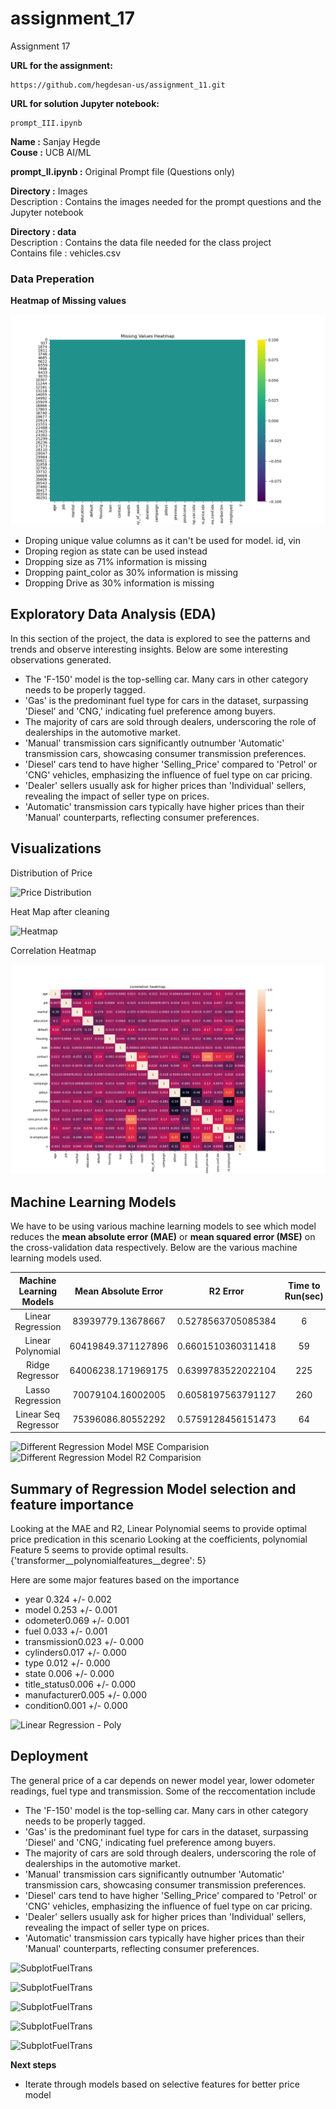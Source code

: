 # assignment_17
 Assignment 17

 **URL for the assignment:** 
```
https://github.com/hegdesan-us/assignment_11.git
```
 **URL for solution Jupyter notebook:** 
```
prompt_III.ipynb
```

**Name :** Sanjay Hegde \
**Couse :** UCB AI/ML 

**prompt_II.ipynb :** Original Prompt file (Questions only)

**Directory :** Images \
  Description : Contains the images needed for the prompt questions and the Jupyter notebook 

**Directory : data** \
 Description : Contains the data file needed for the class project\
 Contains file : vehicles.csv

### Data Preperation
 **Heatmap of Missing values**

 
 ![MissingDataImage](images/missing_values_before.png)

- Droping unique value columns as it can't be used for model. id, vin
- Droping region as state can be used instead
- Dropping size as 71% information is missing
- Dropping paint_color as 30% information is missing
- Dropping Drive as 30% information is missing


## Exploratory Data Analysis (EDA)
In this section of the project, the data is explored to see the patterns and trends and observe interesting insights. Below are some interesting observations generated.

- The 'F-150' model is the top-selling car. Many cars in other category needs to be properly tagged.
- 'Gas' is the predominant fuel type for cars in the dataset, surpassing 'Diesel' and 'CNG,' indicating fuel preference among buyers.
- The majority of cars are sold through dealers, underscoring the role of dealerships in the automotive market.
- 'Manual' transmission cars significantly outnumber 'Automatic' transmission cars, showcasing consumer transmission preferences.
- 'Diesel' cars tend to have higher 'Selling_Price' compared to 'Petrol' or 'CNG' vehicles, emphasizing the influence of fuel type on car pricing.
- 'Dealer' sellers usually ask for higher prices than 'Individual' sellers, revealing the impact of seller type on prices.
- 'Automatic' transmission cars typically have higher prices than their 'Manual' counterparts, reflecting consumer preferences.

<h2> Visualizations</h2>

Distribution of Price

 ![Price Distribution](images/price-distribution.png)

Heat Map after cleaning

![Heatmap](images/missing_values_after.png)

Correlation Heatmap

![Correlationheatmap](images/correlation_heat.png)
 

 
## Machine Learning Models 


We have to be using various machine learning models to see which model reduces the __mean absolute error (MAE)__ or __mean squared error (MSE)__ on the cross-validation data respectively. Below are the various machine learning models used. 


| __Machine Learning Models__| __Mean Absolute Error__| __R2 Error__|__Time to Run(sec)__|
| :-:| :-:| :-:|:-:|
|  Linear Regression| 83939779.13678667| 0.5278563705085384|6|
|  Linear Polynomial|	60419849.371127896|	0.6601510360311418|59|
|	 Ridge Regressor|	64006238.171969175|	0.6399783522022104|225|
|	 Lasso Regression|	70079104.16002005|	0.6058197563791127|260|
|	 Linear Seq Regressor|	75396086.80552292|	0.5759128456151473|64|


 ![Different Regression Model MSE Comparision](images/mse_comparision.png)
 ![Different Regression Model R2 Comparision](images/r2_comparision.png)

## Summary of Regression Model selection and feature importance
Looking at the MAE and R2, Linear Polynomial seems to provide optimal price predication in this scenario
Looking at the coefficients, polynomial Feature 5 seems to provide optimal results.
{'transformer__polynomialfeatures__degree': 5}

Here are some major features based on the importance
- year    0.324 +/- 0.002
- model   0.253 +/- 0.001
- odometer0.069 +/- 0.001
- fuel    0.033 +/- 0.001
- transmission0.023 +/- 0.000
- cylinders0.017 +/- 0.000
- type    0.012 +/- 0.000
- state   0.006 +/- 0.000
- title_status0.006 +/- 0.000
- manufacturer0.005 +/- 0.000
- condition0.001 +/- 0.000

 ![Linear Regression - Poly](images/LinearReg-Poly.png)


## Deployment
The general price of a car depends on newer model year, lower odometer readings, fuel type and transmission. Some of the reccomentation include
- The 'F-150' model is the top-selling car. Many cars in other category needs to be properly tagged.
- 'Gas' is the predominant fuel type for cars in the dataset, surpassing 'Diesel' and 'CNG,' indicating fuel preference among buyers.
- The majority of cars are sold through dealers, underscoring the role of dealerships in the automotive market.
- 'Manual' transmission cars significantly outnumber 'Automatic' transmission cars, showcasing consumer transmission preferences.
- 'Diesel' cars tend to have higher 'Selling_Price' compared to 'Petrol' or 'CNG' vehicles, emphasizing the influence of fuel type on car pricing.
- 'Dealer' sellers usually ask for higher prices than 'Individual' sellers, revealing the impact of seller type on prices.
- 'Automatic' transmission cars typically have higher prices than their 'Manual' counterparts, reflecting consumer preferences.

 ![SubplotFuelTrans](images/plt-1.png)
 
 ![SubplotFuelTrans](images/plt-2.png)
 
 ![SubplotFuelTrans](images/plt-3.png)
 
 ![SubplotFuelTrans](images/plt-4.png)
 
 ![SubplotFuelTrans](images/plt-5.png)
 

**Next steps**

- Iterate through models based on selective features for better price model


 

 
